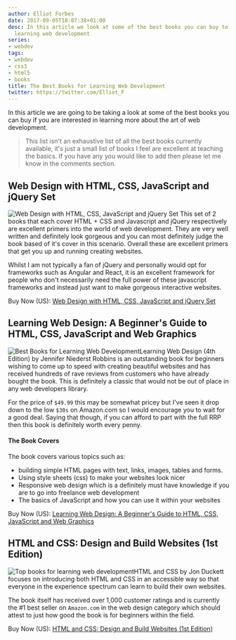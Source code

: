 ```yaml
---
author: Elliot Forbes
date: 2017-09-05T18:07:38+01:00
desc: In this article we look at some of the best books you can buy to aid you in
  learning web development
series:
- webdev
tags:
- webdev
- css3
- html5
- books
title: The Best Books for Learning Web Development
twitter: https://twitter.com/Elliot_F
---
```


In this article we are going to be taking a look at some of the best books you can buy if you are interested in learning more about the art of web development. 

> This list isn't an exhaustive list of all the best books currently available, it's just a small list of books I feel are excellent at teaching the basics. If you have any you would like to add then please let me know in the comments section.

## Web Design with HTML, CSS, JavaScript and jQuery Set

<p><img alt="Web Design with HTML, CSS, JavaScript and jQuery Set" src="https://s3-eu-west-1.amazonaws.com/images.tutorialedge.net/books/web-design-with-html.jpg" class="book-img" />
This set of 2 books that each cover HTML + CSS and Javascript and jQuery respectively are excellent primers into the world of web development. They are very well written and definitely look gorgeous and you can most definitely judge the book based of it's cover in this scenario. Overall these are excellent primers that get you up and running creating websites.</p>

Whilst I am not typically a fan of jQuery and personally would opt for frameworks such as Angular and React, it is an excellent framework for people who don't necessarily need the full power of these javascript frameworks and instead just want to make gorgeous interactive websites.

<div class="amazon-link">Buy Now (US): <a href="http://amzn.to/2x8dLFP">Web Design with HTML, CSS, JavaScript and jQuery Set</a></div>

## Learning Web Design: A Beginner's Guide to HTML, CSS, JavaScript and Web Graphics

<p><img alt="Best Books for Learning Web Development" src="https://s3-eu-west-1.amazonaws.com/images.tutorialedge.net/books/learning-web-design.jpg" class="book-img"/>Learning Web Design (4th Edition) by Jennifer Niederst Robbins is an outstanding book for beginners wishing to come up to speed with creating beautiful websites and has received hundreds of rave reviews from customers who have already bought the book. This is definitely a classic that would not be out of place in any web developers library.</p>

For the price of `$49.99` this may be somewhat pricey but I've seen it drop down to the low `$30s` on Amazon.com so I would encourage you to wait for a good deal. Saying that though, if you can afford to part with the full RRP then this book is definitely worth every penny.

#### The Book Covers

The book covers various topics such as:

* building simple HTML pages with text, links, images, tables and forms.
* Using style sheets (css) to make your websites look nicer 
* Responsive web design which is a definitely must have knowledge if you are to go into freelance web development
* The basics of JavaScript and how you can use it within your websites

<div class="amazon-link">Buy Now (US): <a href="http://amzn.to/2vIV37C">Learning Web Design: A Beginner's Guide to HTML, CSS, JavaScript and Web Graphics</a></div>

## HTML and CSS: Design and Build Websites (1st Edition)

<p><img alt="Top books for learning web development" src="https://s3-eu-west-1.amazonaws.com/images.tutorialedge.net/books/html-and-css.jpg" class="book-img"/>HTML and CSS by Jon Duckett focuses on introducing both HTML and CSS in an accessible way so that everyone in the experience spectrum can learn to build their own websites. </p>

The book itself has received over 1,000 customer ratings and is currently the #1 best seller on `Amazon.com` in the web design category which should attest to just how good the book is for beginners within the field.

<div class="amazon-link">Buy Now (US): <a href="http://amzn.to/2gDDCL8">HTML and CSS: Design and Build Websites (1st Edition)</a></div>
